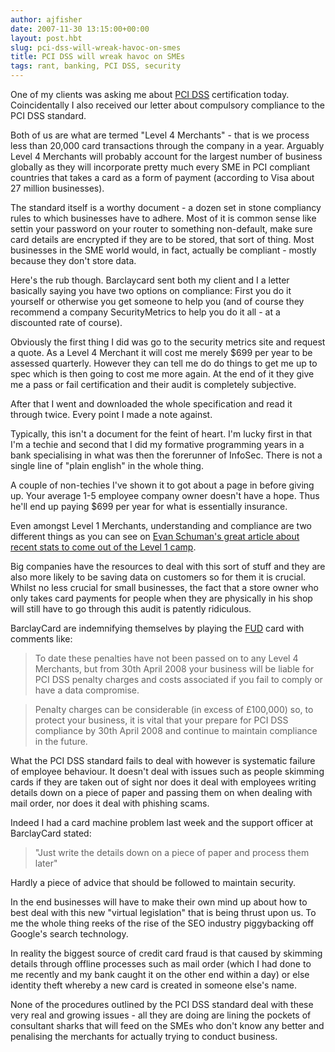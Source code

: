 ```yaml
---
author: ajfisher
date: 2007-11-30 13:15:00+00:00
layout: post.hbt
slug: pci-dss-will-wreak-havoc-on-smes
title: PCI DSS will wreak havoc on SMEs
tags: rant, banking, PCI DSS, security
---
```


One of my clients was asking me about [PCI DSS](http://www.pcisecuritystandards.org/) certification today. Coincidentally I also received our letter about compulsory compliance to the PCI DSS standard.

Both of us are what are termed "Level 4 Merchants" - that is we process less than 20,000 card transactions through the company in a year. Arguably Level 4 Merchants will probably account for the largest number of business globally as they will incorporate pretty much every SME in PCI compliant countries that takes a card as a form of payment (according to Visa about 27 million businesses).

The standard itself is a worthy document - a dozen set in stone compliancy rules to which businesses have to adhere. Most of it is common sense like settin your password on your router to something non-default, make sure card details are encrypted if they are to be stored, that sort of thing. Most businesses in the SME world would, in fact, actually be compliant - mostly because they don't store data.

Here's the rub though. Barclaycard sent both my client and I a letter basically saying you have two options on compliance: First you do it yourself or otherwise you get someone to help you (and of course they recommend a company SecurityMetrics to help you do it all - at a discounted rate of course).

Obviously the first thing I did was go to the security metrics site and request a quote. As a Level 4 Merchant it will cost me merely $699 per year to be assessed quarterly. However they can tell me do do things to get me up to spec which is then going to cost me more again. At the end of it they give me a pass or fail certification and their audit is completely subjective.

After that I went and downloaded the whole specification and read it through twice. Every point I made a note against.

Typically, this isn't a document for the feint of heart. I'm lucky first in that I'm a techie and second that I did my formative programming years in a bank specialising in what was then the forerunner of InfoSec. There is not a single line of "plain english" in the whole thing.

A couple of non-techies I've shown it to got about a page in before giving up. Your average 1-5 employee company owner doesn't have a hope. Thus he'll end up paying $699 per year for what is essentially insurance.

Even amongst Level 1 Merchants, understanding and compliance are two different things as you can see on [Evan Schuman's great article about recent stats to come out of the Level 1 camp](http://storefrontbacktalk.com/story/112907pciconfusion).

Big companies have the resources to deal with this sort of stuff and they are also more likely to be saving data on customers so for them it is crucial. Whilst no less crucial for small businesses, the fact that a store owner who only takes card payments for people when they are physically in his shop will still have to go through this audit is patently ridiculous.

BarclayCard are indemnifying themselves by playing the [FUD](http://www.google.co.uk/search?hl=en&q=define%3A+fud&meta=) card with comments like:


> To date these penalties have not been passed on to any Level 4 Merchants, but from 30th April 2008 your business will be liable for PCI DSS penalty charges and costs associated if you fail to comply or have a data compromise.

> Penalty charges can be considerable (in excess of £100,000) so, to protect your business, it is vital that your prepare for PCI DSS compliance by 30th April 2008 and continue to maintain compliance in the future.

What the PCI DSS standard fails to deal with however is systematic failure of employee behaviour. It doesn't deal with issues such as people skimming cards if they are taken out of sight nor does it deal with employees writing details down on a piece of paper and passing them on when dealing with mail order, nor does it deal with phishing scams.

Indeed I had a card machine problem last week and the support officer at BarclayCard stated:

> "Just write the details down on a piece of paper and process them later"

Hardly a piece of advice that should be followed to maintain security.

In the end businesses will have to make their own mind up about how to best deal with this new "virtual legislation" that is being thrust upon us. To me the whole thing reeks of the rise of the SEO industry piggybacking off Google's search technology.

In reality the biggest source of credit card fraud is that caused by skimming details through offline processes such as mail order (which I had done to me recently and my bank caught it on the other end within a day) or else identity theft whereby a new card is created in someone else's name.

None of the procedures outlined by the PCI DSS standard deal with these very real and growing issues - all they are doing are lining the pockets of consultant sharks that will feed on the SMEs who don't know any better and penalising the merchants for actually trying to conduct business.
